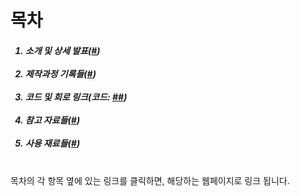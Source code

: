 <h1>목차</h1>

<h5>
<ol>
 <li>소개 및 상세 발표(<a href="./resources/html/발표.md">#</a>)</li><br/>
 <li>제작과정 기록들(<a href="./resources/html/제작과정.md">#</a>)</li><br/>
 <li>코드 및 회로 링크(코드: <a href="./resources/code/arduino1/Record_and_Play.ino">#</a><a href="./resources/code/arduino2/spectrum.ino">#</a>)</li><br/>
 <li>참고 자료들(<a href="./resources/html/참고자료.md">#</a>)</li><br/>
 <li>사용 재료들(<a href="./resources/html/사용재료들.md">#</a>)</li><br/>
</ol>
</h5>

<p>목차의 각 항목 옆에 있는 링크를 클릭하면, 해당하는 웹페이지로 링크 됩니다.</p>
